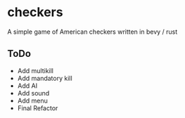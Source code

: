 # checkers
A simple game of American checkers written in bevy / rust


## ToDo
- Add multikill
- Add mandatory kill
- Add AI
- Add sound
- Add menu
- Final Refactor